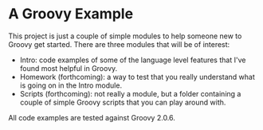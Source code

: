# A Groovy Example

This project is just a couple of simple modules to help someone new to Groovy get started. There are three modules that will be of interest:

 - Intro: code examples of some of the language level features that I've found most helpful in Groovy.
 - Homework (forthcoming): a way to test that you really understand what is going on in the Intro module.
 - Scripts (forthcoming): not really a module, but a folder containing a couple of simple Groovy scripts that you can play around with.

All code examples are tested against Groovy 2.0.6.
